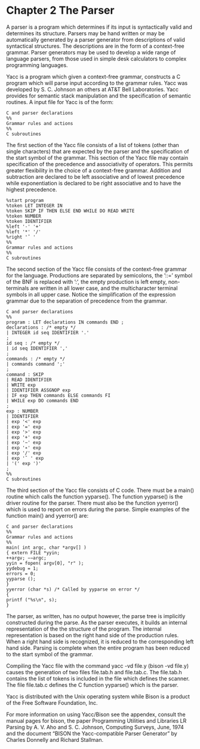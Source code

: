 # Chapter 2 The Parser

A parser is a program which determines if its input is syntactically valid and determines its structure. Parsers may be hand written or may be automatically generated by a parser generator from descriptions of valid syntactical structures. The descriptions are in the form of a context-free grammar. Parser generators may be used to develop a wide range of language parsers, from those used in simple desk calculators to complex programming languages.

Yacc is a program which given a context-free grammar, constructs a C program which will parse input according to the grammar rules. Yacc was developed by S. C. Johnson an others at AT&T Bell Laboratories. Yacc provides for semantic stack manipulation and the specification of semantic routines. A input file for Yacc is of the form:

```
C and parser declarations
%%
Grammar rules and actions
%%
C subroutines
```

The first section of the Yacc file consists of a list of tokens (other than single characters) that are expected by the parser and the specification of the start symbol of the grammar. This section of the Yacc file may contain specification of the precedence and associativity of operators. This permits greater flexibility in the choice of a context-free grammar. Addition and subtraction are declared to be left associative and of lowest precedence while exponentiation is declared to be right associative and to have the highest precedence.

```
%start program
%token LET INTEGER IN
%token SKIP IF THEN ELSE END WHILE DO READ WRITE
%token NUMBER
%token IDENTIFIER
%left '-' '+'
%left '*' '/'
%right 'ˆ '
%%
Grammar rules and actions
%%
C subroutines
```

The second section of the Yacc file consists of the context-free grammar for the language. Productions are separated by semicolons, the ’::=’ symbol of the BNF is replaced with ’:’, the empty production is left empty, non-terminals are written in all lower case, and the multicharacter terminal symbols in all upper case. Notice the simplification of the expression grammar due to the separation of precedence from the grammar.

```
C and parser declarations
%%
program : LET declarations IN commands END ;
declarations : /* empty */
| INTEGER id seq IDENTIFIER '.'
;
id seq : /* empty */
| id seq IDENTIFIER ','
;
commands : /* empty */
| commands command ';'
;
command : SKIP
| READ IDENTIFIER
| WRITE exp
| IDENTIFIER ASSGNOP exp
| IF exp THEN commands ELSE commands FI
| WHILE exp DO commands END
;
exp : NUMBER
| IDENTIFIER
| exp '<' exp
| exp '=' exp
| exp '>' exp
| exp '+' exp
| exp '−' exp
| exp '∗' exp
| exp '/' exp
| exp 'ˆ ' exp
| '(' exp ')'
;
%%
C subroutines
```

The third section of the Yacc file consists of C code. There must be a main() routine which calls the function yyparse(). The function yyparse() is the driver routine for the parser. There must also be the function yyerror() which is used to report on errors during the parse. Simple examples of the function main() and yyerror() are:

```
C and parser declarations
%%
Grammar rules and actions
%%
main( int argc, char *argv[] )
{ extern FILE *yyin;
++argv; −−argc;
yyin = fopen( argv[0], "r" );
yydebug = 1;
errors = 0;
yyparse ();
}
yyerror (char *s) /* Called by yyparse on error */
{
printf ("%s\n", s);
}
```

The parser, as written, has no output however, the parse tree is implicitly constructed during the parse. As the parser executes, it builds an internal representation of the the structure of the program. The internal representation is based on the right hand side of the production rules. When a right hand side is recognized, it is reduced to the corresponding left hand side. Parsing is complete when the entire program has been reduced to the start symbol of the grammar.

Compiling the Yacc file with the command yacc -vd file.y (bison -vd file.y) causes the generation of two files file.tab.h and file.tab.c. The file.tab.h contains the list of tokens is included in the file which defines the scanner. The file file.tab.c defines the C function yyparse() which is the parser.

Yacc is distributed with the Unix operating system while Bison is a product of the Free Software Foundation, Inc.

For more information on using Yacc/Bison see the appendex, consult the manual pages for bison, the paper Programming Utilities and Libraries LR Parsing by A. V. Aho and S. C. Johnson, Computing Surveys, June, 1974 and the document “BISON the Yacc-compatible Parser Generator” by Charles Donnelly and Richard Stallman.
